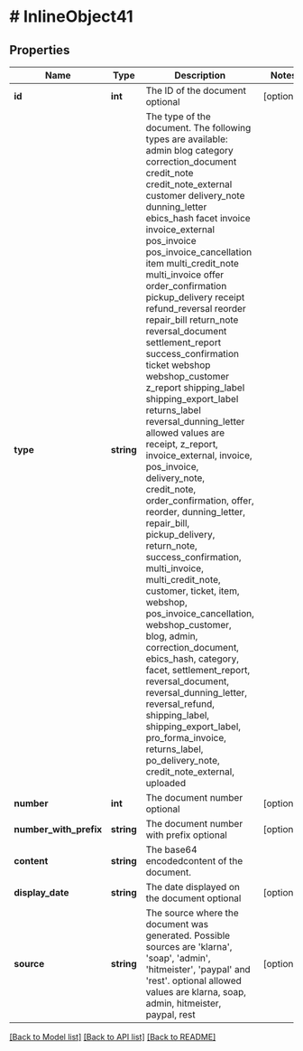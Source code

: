 # # InlineObject41

## Properties

Name | Type | Description | Notes
------------ | ------------- | ------------- | -------------
**id** | **int** | The ID of the document optional | [optional] 
**type** | **string** | The type of the document. The following types are available:                                 admin     blog  category  correction_document  credit_note     credit_note_external        customer  delivery_note     dunning_letter        ebics_hash     facet     invoice     invoice_external                                pos_invoice                                pos_invoice_cancellation  item  multi_credit_note     multi_invoice        offer     order_confirmation        pickup_delivery     receipt                                refund_reversal     reorder     repair_bill     return_note        reversal_document        settlement_report     success_confirmation     ticket     webshop   webshop_customer     z_report     shipping_label     shipping_export_label     returns_label                                reversal_dunning_letter   allowed values are receipt, z_report, invoice_external, invoice, pos_invoice, delivery_note, credit_note, order_confirmation, offer, reorder, dunning_letter, repair_bill, pickup_delivery, return_note, success_confirmation, multi_invoice, multi_credit_note, customer, ticket, item, webshop, pos_invoice_cancellation, webshop_customer, blog, admin, correction_document, ebics_hash, category, facet, settlement_report, reversal_document, reversal_dunning_letter, reversal_refund, shipping_label, shipping_export_label, pro_forma_invoice, returns_label, po_delivery_note, credit_note_external, uploaded | 
**number** | **int** | The document number optional | [optional] 
**number_with_prefix** | **string** | The document number with prefix optional | [optional] 
**content** | **string** | The base64 encodedcontent of the document. | 
**display_date** | **string** | The date displayed on the document optional | [optional] 
**source** | **string** | The source where the document was generated. Possible sources are &#39;klarna&#39;, &#39;soap&#39;, &#39;admin&#39;, &#39;hitmeister&#39;, &#39;paypal&#39; and &#39;rest&#39;. optional allowed values are klarna, soap, admin, hitmeister, paypal, rest | [optional] 

[[Back to Model list]](../../README.md#documentation-for-models) [[Back to API list]](../../README.md#documentation-for-api-endpoints) [[Back to README]](../../README.md)


